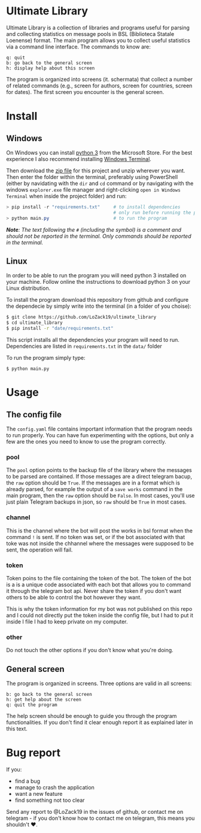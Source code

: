 # Ultimate Library

Ultimate Library is a collection of libraries and programs useful for parsing and collecting statistics on message pools in BSL (Biblioteca Statale Loenense) format. The main program allows you to collect useful statistics via a command line interface. The commands to know are:
```
q: quit
b: go back to the general screen
h: display help about this screen
```

The program is organized into screens (it. schermata) that collect a number of related commands (e.g., screen for authors, screen for countries, screen for dates). The first screen you encounter is the general screen.

# Install

## Windows

On Windows you can install [python 3](https://www.microsoft.com/en-us/p/python-39/9p7qfqmjrfp7) from the Microsoft Store. For the best experience I also recommend installing [Windows Terminal](https://www.microsoft.com/en-us/p/windows-terminal/9n0dx20hk701?rtc=1&activetab=pivot:overviewtab).

Then download the [zip file](https://github.com/LoZack19/ultimate_library/archive/refs/heads/master.zip) for this project and unzip wherever you want. Then enter the folder within the terminal, preferably using PowerShell (either by navidating with the `dir` and `cd` command or by navigating with the windows `explorer.exe` file manager and right-clicking `open in Windows Terminal` when inside the project folder) and run:

```PowerShell
> pip install -r "requirements.txt"     # to install dependencies
                                        # only run before running the program for the firs time
> python main.py                        # to run the program
```

_**Note**: The text following the `#` (including the symbol) is a comment and should not be reported in the terminal.
Only commands should be reported in the terminal._

## Linux

In order to be able to run the program you will need python 3 installed on your machine. Follow online the instructions to download python 3 on your Linux distribution.

To install the program download this repository from github and configure the dependecie by simply write into the terminal (in a folder of you choise):
```bash
$ git clone https://github.com/LoZack19/ultimate_library
$ cd ultimate_library
$ pip install -r "date/requirements.txt"
```

This script installs all the dependencies your program will need to run. Dependencies are listed in `requirements.txt` in the `data/` folder

To run the program simply type:
```
$ python main.py
```

# Usage

## The config file

The `config.yaml` file contains important information that the program needs to run properly. You can have fun experimenting with the options, but only a few are the ones you need to know to use the program correctly.

### pool

The `pool` option points to the backup file of the library where the messages to be parsed are contained. If those messages are a direct telegram bacup, the `raw` option should be `True`. If the messages are in a format which is already parsed, for example the output of a `save works` command in the main program, then the `raw` option should be `False`. In most cases, you'll use just plain Telegram backups in json, so `raw` should be `True` in most cases.

### channel

This is the channel where the bot will post the works in bsl format when the command `!` is sent. If no token was set, or if the bot associated with that toke was not inside the chhannel where the messages were supposed to be sent, the operation will fail.

### token

Token poins to the file containing the token of the bot. The token of the bot is a is a unique code associated with each bot that allows you to command it through the telegram bot api. Never share the token if you don't want others to be able to control the bot however they want.

This is why the token information for my bot was not published on this repo and I could not directly put the token inside the config file, but I had to put it inside I file I had to keep private on my computer.

### other

Do not touch the other options if you don't know what you're doing.

## General screen

The program is organized in screens. Three options are valid in all screens:
```
b: go back to the general screen
h: get help about the screen
q: quit the program
```

The help screen should be enough to guide you through the program functionalities. If you don't find it clear enough report it as explained later in this text.

# Bug report

If you:

- find a bug
- manage to crash the application
- want a new feature
- find something not too clear

Send any report to @LoZack19 in the issues of github, or contact me on telegram - if you don't know how to contact me on telegram, this means you shouldn't ❤️.
